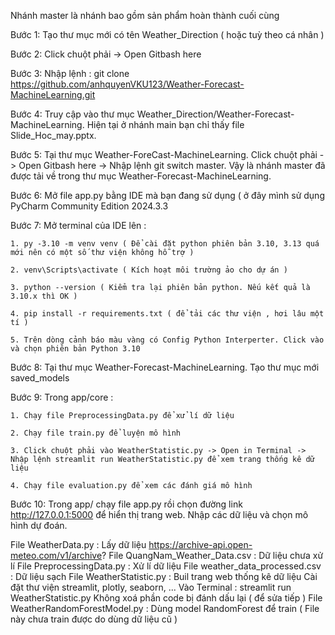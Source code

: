 Nhánh master là nhánh bao gồm sản phẩm hoàn thành cuối cùng

Bước 1: Tạo thư mục mới có tên Weather_Direction ( hoặc tuỳ theo cá nhân )

Bước 2: Click chuột phải -> Open Gitbash here

Bước 3: Nhập lệnh : git clone https://github.com/anhquyenVKU123/Weather-Forecast-MachineLearning.git

Bước 4: Truy cập vào thư mục Weather_Direction/Weather-Forecast-MachineLearning. Hiện tại ở nhánh main bạn chỉ thấy file Slide_Hoc_may.pptx.

Bước 5: Tại thư mục Weather-ForeCast-MachineLearning. Click chuột phải -> Open Gitbash here -> Nhập lệnh git switch master. Vậy là nhánh master đã được tải về trong thư mục Weather-Forecast-MachineLearning.

Bước 6: Mở file app.py bằng IDE mà bạn đang sử dụng ( ở đây mình sử dụng PyCharm Community Edition 2024.3.3

Bước 7: Mở terminal của IDE lên :

    1. py -3.10 -m venv venv ( Để cài đặt python phiên bản 3.10, 3.13 quá mới nên có một số thư viện không hỗ trợ )
    
    2. venv\Scripts\activate ( Kích hoạt môi trường ảo cho dự án )
    
    3. python --version ( Kiểm tra lại phiên bản python. Nếu kết quả là 3.10.x thì OK )
    
    4. pip install -r requirements.txt ( để tải các thư viện , hơi lâu một tí )
    
    5. Trên dòng cảnh báo màu vàng có Config Python Interperter. Click vào và chọn phiên bản Python 3.10
Bước 8: Tại thư mục Weather-Forecast-MachineLearning. Tạo thư mục mới saved_models

Bước 9: Trong app/core :

    1. Chạy file PreprocessingData.py để xử lí dữ liệu
    
    2. Chạy file train.py để luyện mô hình
    
    3. Click chuột phải vào WeatherStatistic.py -> Open in Terminal -> Nhập lệnh streamlit run WeatherStatistic.py để xem trang thống kê dữ liệu
    
    4. Chạy file evaluation.py để xem các đánh giá mô hình
Bước 10: Trong app/ chạy file app.py rồi chọn đường link http://127.0.0.1:5000 để hiển thị trang web. Nhập các dữ liệu và chọn mô hình dự đoán.

File WeatherData.py : Lấy dữ liệu https://archive-api.open-meteo.com/v1/archive?
File QuangNam_Weather_Data.csv : Dữ liệu chưa xử lí
File PreprocessingData.py : Xử lí dữ liệu
File weather_data_processed.csv : Dữ liệu sạch
File WeatherStatistic.py : Buil trang web thống kê dữ liệu
Cài đặt thư viện streamlit, plotly, seaborn, ...
Vào Terminal : streamlit run WeatherStatistic.py
Không xoá phần code bị đánh dấu lại ( để sửa tiếp )
File WeatherRandomForestModel.py : Dùng model RandomForest để train ( File này chưa train được do dùng dữ liệu cũ )